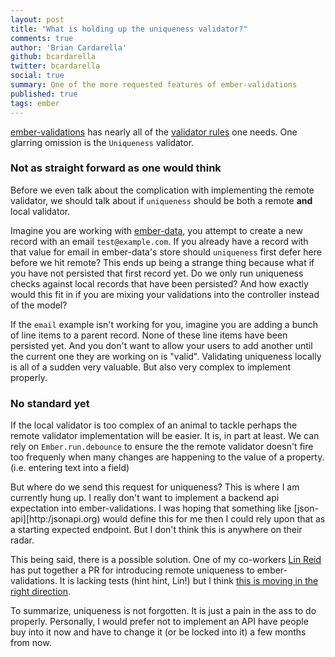 ```yaml
---
layout: post
title: "What is holding up the uniqueness validator?"
comments: true
author: 'Brian Cardarella'
github: bcardarella
twitter: bcardarella
social: true
summary: One of the more requested features of ember-validations
published: true
tags: ember
---
```


[ember-validations](https://github.com/dockyard/ember-validations) has
nearly all of the [validator
rules](https://github.com/dockyard/ember-validations#validators) one needs.
One glarring omission is the `Uniqueness` validator.

### Not as straight forward as one would think

Before we even talk about the complication with implementing the remote
validator, we should talk about if `uniqueness` should be both a remote 
**and** local validator.

Imagine you are working with
[ember-data](https://github.com/emberjs/data), you attempt to create a
new record with an email `test@example.com`. If you already have a
record with that value for email in ember-data's store should
`uniqueness` first defer here before we hit remote? This ends up being a
strange thing because what if you have not persisted that first record
yet. Do we only run uniqueness checks against local records that have
been persisted? And how exactly would this fit in if you are mixing your
validations into the controller instead of the model?

If the `email` example isn't working for you, imagine you are adding a
bunch of line items to a parent record. None of these line items have
been persisted yet. And you don't want to allow your users to add
another until the current one they are working on is "valid". Validating
uniqueness locally is all of a sudden very valuable. But also very
complex to implement properly.

### No standard yet

If the local validator is too complex of an animal to tackle perhaps the
remote validator implementation will be easier. It is, in part at least.
We can rely on `Ember.run.debounce` to ensure the the remote validator
doesn't fire too frequenly when many changes are happening to the value
of a property. (i.e. entering text into a field)

But where do we send this request for uniqueness? This is where I am
currently hung up. I really don't want to implement a backend api
expectation into ember-validations. I was hoping that something like
[json-api][http:/jsonapi.org) would define this for me then I could rely upon that as a
starting expected endpoint. But I don't think this is anywhere on their
radar.

This being said, there is a possible solution. One of my co-workers [Lin
Reid](https://twitter.com/linstula) has put together a PR for
introducing remote uniqueness to ember-validations. It is lacking tests
(hint hint, Lin!) but I think [this is moving in the right
direction](https://github.com/dockyard/ember-validations/pull/117).

To summarize, uniqueness is not forgotten. It is just a pain in the ass
to do properly. Personally, I would prefer not to implement an API have
people buy into it now and have to change it (or be locked into it) a
few months from now.
